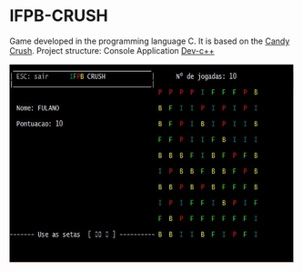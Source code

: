# IFPB-CRUSH
Game developed in the programming language C. It is based on the [Candy Crush](https://pt.wikipedia.org/wiki/Candy_Crush_Saga).
Project structure: Console Application [Dev-c++](https://sourceforge.net/projects/orwelldevcpp/)

<img src="ifpbCrushImage/exemplo1.JPG" alt="Exemplo 1" height="350" width="500">

